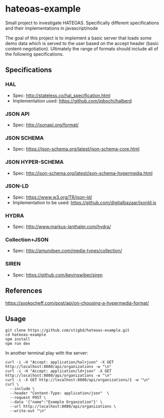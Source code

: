 # hateoas-example

Small project to investigate HATEOAS. Specifically different specifications and their implementations in javascript/node

The goal of this project is to implement a basic server that loads some demo data which is served to the user based on the accept header (basic content-negotiation). Ultimately the range of formats should include all of the following specifications.

## Specifications
### HAL
* Spec: http://stateless.co/hal_specification.html
* Implementation used: https://github.com/jpbochi/halberd

### JSON API
* Spec: http://jsonapi.org/format/

### JSON SCHEMA
* Spec: https://json-schema.org/latest/json-schema-core.html

### JSON HYPER-SCHEMA
* Spec: http://json-schema.org/latest/json-schema-hypermedia.html

### JSON-LD
* Spec: https://www.w3.org/TR/json-ld/
* Implementation to be used: https://github.com/digitalbazaar/jsonld.js

### HYDRA
* Spec: http://www.markus-lanthaler.com/hydra/

### Collection+JSON
* Spec: http://amundsen.com/media-types/collection/

### SIREN
* Spec: https://github.com/kevinswiber/siren

## References
https://sookocheff.com/post/api/on-choosing-a-hypermedia-format/

## Usage
```
git clone https://github.com/stigbd/hateoas-example.git
cd hateoas-example
npm install
npm run dev
```
In another terminal play with the server:
```
curl -i -H "Accept: application/hal+json" -X GET http://localhost:8080/api/organizations -w "\n"
curl -i -H "Accept: application/ld+json" -X GET http://localhost:8080/api/organizations -w "\n"
curl -i -X GET http://localhost:8080/api/organizations/1 -w "\n"
curl \
  --include \
  --header "Content-Type: application/json"  \
  --request POST \
  --data '{"name":"Example Organzation"}' \
  --url http://localhost:8080/api/organizations \
  --write-out "\n"
```
